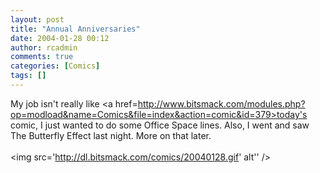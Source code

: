 ```yaml
---
layout: post
title: "Annual Anniversaries"
date: 2004-01-28 00:12
author: rcadmin
comments: true
categories: [Comics]
tags: []
---
```

My job isn't really like <a href=http://www.bitsmack.com/modules.php?op=modload&name=Comics&file=index&action=comic&id=379>today's comic,</a> I just wanted to do some Office Space lines. Also, I went and saw The Butterfly Effect last night. More on that later.<Br><br><!--more--><img src='http://dl.bitsmack.com/comics/20040128.gif' alt'' />
